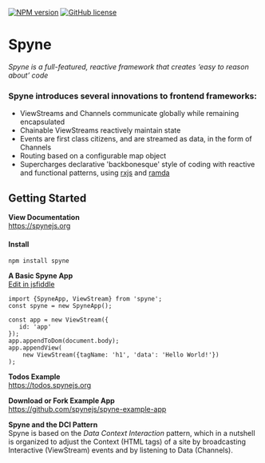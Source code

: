 [![NPM version](https://img.shields.io/npm/v/spyne.svg?longCache=true&style=flat-square)](https://www.npmjs.com/package/spyne)
[![GitHub license](https://img.shields.io/github/license/spynejs/spyne.svg?longCache=true&style=flat-square)](https://github.com/spynejs/spyne/blob/master/LICENSE)
# Spyne
<em>Spyne is a full-featured, reactive framework that creates ‘easy to reason about’ code</em>

### Spyne introduces several innovations to frontend frameworks:

* ViewStreams and Channels communicate globally while remaining encapsulated
* Chainable ViewStreams reactively maintain state
* Events are first class citizens, and are streamed as data, in the form of Channels
* Routing based on a configurable map object
* Supercharges declarative 'backbonesque' style of coding with reactive and functional patterns, using [rxjs](https://rxjs-dev.firebaseapp.com) and [ramda](https://ramdajs.com)


## Getting Started ##
**View Documentation**<br/>
https://spynejs.org

#### Install ##
```
npm install spyne
```
**A Basic Spyne App**<br>
[Edit in jsfiddle](https://jsfiddle.net/nybatista/0ouqhn1y/)
```
import {SpyneApp, ViewStream} from 'spyne';
const spyne = new SpyneApp();

const app = new ViewStream({
   id: 'app'
});
app.appendToDom(document.body);
app.appendView(
    new ViewStream({tagName: 'h1', 'data': 'Hello World!'})
);

```
**Todos Example**<br/>
https://todos.spynejs.org</br>

**Download or Fork Example App**<br/>
https://github.com/spynejs/spyne-example-app <br>


**Spyne and the DCI Pattern**<br/>
Spyne is based on the *Data Context Interaction* pattern, which in a nutshell is organized to adjust the Context (HTML tags) of a site by broadcasting Interactive (ViewStream) events and  by listening to Data (Channels).

